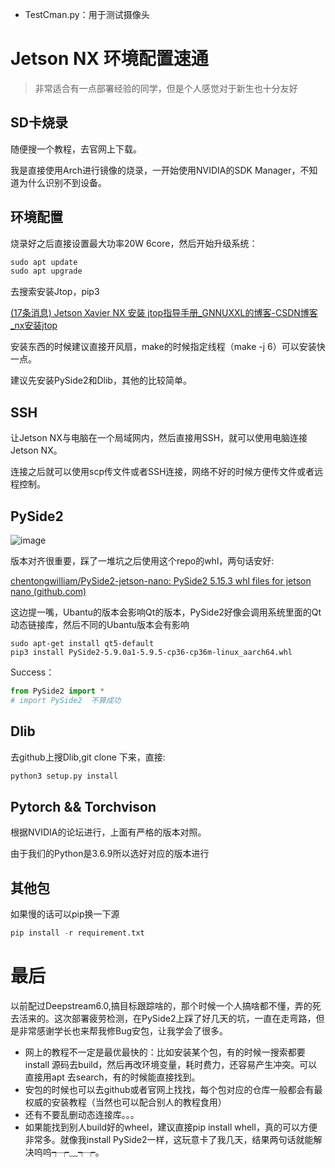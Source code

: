 - TestCman.py：用于测试摄像头

# Jetson NX 环境配置速通

> 非常适合有一点部署经验的同学，但是个人感觉对于新生也十分友好

## SD卡烧录

随便搜一个教程，去官网上下载。

我是直接使用Arch进行镜像的烧录，一开始使用NVIDIA的SDK Manager，不知道为什么识别不到设备。



## 环境配置

烧录好之后直接设置最大功率20W 6core，然后开始升级系统：

```python
sudo apt update
sudo apt upgrade
```

去搜索安装Jtop，pip3

[(17条消息) Jetson Xavier NX 安装 jtop指导手册_GNNUXXL的博客-CSDN博客_nx安装jtop](https://blog.csdn.net/GNNUXXL/article/details/119246587)

安装东西的时候建议直接开风扇，make的时候指定线程（make -j 6）可以安装快一点。

建议先安装PySide2和Dlib，其他的比较简单。

## SSH

让Jetson NX与电脑在一个局域网内，然后直接用SSH，就可以使用电脑连接Jetson NX。

连接之后就可以使用scp传文件或者SSH连接，网络不好的时候方便传文件或者远程控制。

## PySide2

![image](https://user-images.githubusercontent.com/73021377/199190556-bc0bf953-7a06-47a4-8fc1-6947e0b04bae.png)

版本对齐很重要，踩了一堆坑之后使用这个repo的whl，两句话安好:

[chentongwilliam/PySide2-jetson-nano: PySide2 5.15.3 whl files for jetson nano (github.com)](https://github.com/chentongwilliam/PySide2-jetson-nano)

这边提一嘴，Ubantu的版本会影响Qt的版本，PySide2好像会调用系统里面的Qt动态链接库，然后不同的Ubantu版本会有影响

```
sudo apt-get install qt5-default
pip3 install PySide2-5.9.0a1-5.9.5-cp36-cp36m-linux_aarch64.whl
```

Success：

```python
from PySide2 import *
# import PySide2  不算成功
```

## Dlib

去github上搜Dlib,git clone 下来，直接:

```python
python3 setup.py install
```



## Pytorch && Torchvison

根据NVIDIA的论坛进行，上面有严格的版本对照。

由于我们的Python是3.6.9所以选好对应的版本进行



## 其他包

如果慢的话可以pip换一下源

```python
pip install -r requirement.txt
```

# 最后

以前配过Deepstream6.0,搞目标跟踪啥的，那个时候一个人搞啥都不懂，弄的死去活来的。这次部署疲劳检测，在PySide2上踩了好几天的坑，一直在走弯路，但是非常感谢学长也来帮我修Bug安包，让我学会了很多。

- 网上的教程不一定是最优最快的：比如安装某个包，有的时候一搜索都要install 源码去build，然后再改环境变量，耗时费力，还容易产生冲突。可以直接用apt 去search，有的时候能直接找到。
- 安包的时候也可以去github或者官网上找找，每个包对应的仓库一般都会有最权威的安装教程（当然也可以配合别人的教程食用）
- 还有不要乱删动态连接库。。。
- 如果能找到别人build好的wheel，建议直接pip install whell，真的可以方便非常多。就像我install PySide2一样，这玩意卡了我几天，结果两句话就能解决呜呜┭┮﹏┭┮。
